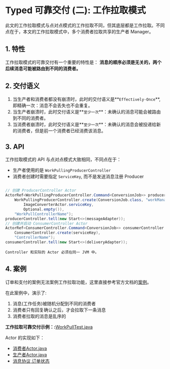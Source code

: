 # Typed 可靠交付 (二): 工作拉取模式

此文的工作拉取模式与点对点模式的工作拉取不同，但其底层都是工作拉取。不同点在于，本文的工作拉取模式中，多个消费者拉取共享的生产者 Manager。

## 1. 特性

工作拉取模式的可靠交付有一个重要的特性是： **消息的顺序必须是无关的，两个后续消息可能被路由到不同的消费者。**

## 2. 交付语义

1. 当生产者和消费者都没有崩溃时，此时的交付语义是**`Effectively-Once`**, 即精确一次：消息不会丢失也不会重复。
2. 当生产者崩溃时，此时交付语义是**`至少一次`**：未确认的消息可能会被路由到不同的消费者。
3. 当消费者崩溃时，此时交付语义是**`至少一次`**：未确认的消息会被投递给新的消费者，但是前一个消费者已经消费该消息。

## 3. API

工作拉取模式的 API 与点对点模式大致相同，不同点在于：

- 生产者使用的是 `WorkPullingProducerController`
- 消费者创建时需要指定 `ServiceKey`, 而不是发送消息注册 Producer 

```java

// 创建 ProducerController Actor
ActorRef<WorkPullingProducerController.Command<ConversionJob>> producerController = ctx.spawn(
    WorkPullingProducerController.create(ConversionJob.class, "workManager",
        ImageConverterActor.serviceKey,
        Optional.empty()),
    "WorkPullControllerName");
producerController.tell(new Start<>(messageAdapter));
// 创建并启动 ConsumerController Actor
ActorRef<ConsumerController.Command<ConversionJob>> consumerController = ctx.spawn(
    ConsumerController.create(serviceKey),
    "ControllerName");
consumerController.tell(new Start<>(deliveryAdapter));

```

    Controller 和实际的 Actor 必须在同一 JVM 中。

## 4. 案例

订单和支付的案例无法案例工作拉取功能，这里直接参考官方文档的[案例](https://doc.akka.io/docs/akka/current/typed/reliable-delivery.html#work-pulling)。

在此案例中，演示了:

1. 消息(工作任务)被随机分配到不同的消费者
2. 消费者只有回复确认之后，才会拉取下一条消息
3. 消费者拉取的消息是乱序的

**工作拉取可靠交付示例：:**[WorkPullTest.java](/src/test/java/com/iquantex/phoenix/typedactor/guide/reliability/typed/WorkPullTest.java)

Actor 的实现如下：

- [消费者Actor.java](/src/main/java/com/iquantex/phoenix/typedactor/guide/reliability/typed/workpull/ImageConverterActor.java)
- [生产者Actor.java](/src/main/java/com/iquantex/phoenix/typedactor/guide/reliability/typed/workpull/WorkManager.java)
- [消息协议,订单状态](/src/main/java/com/iquantex/phoenix/typedactor/guide/reliability/protocol/)
